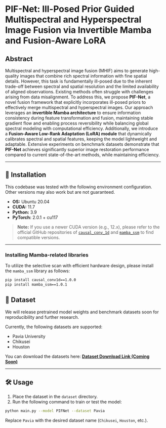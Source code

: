 # PIF-Net: Ill-Posed Prior Guided Multispectral and Hyperspectral Image Fusion via Invertible Mamba and Fusion-Aware LoRA
## Abstract  
Multispectral and hyperspectral image fusion (MHIF) aims to generate high-quality images that combine rich spectral information with fine spatial details. However, this task is fundamentally ill-posed due to the inherent trade-off between spectral and spatial resolution and the limited availability of aligned observations. Existing methods often struggle with challenges arising from data misalignment.
To address this, we propose **PIF-Net**, a novel fusion framework that explicitly incorporates ill-posed priors to effectively merge multispectral and hyperspectral images. Our approach leverages an **invertible Mamba architecture** to ensure information consistency during feature transformation and fusion, maintaining stable gradient flow and enabling process reversibility while balancing global spectral modeling with computational efficiency. Additionally, we introduce a **Fusion-Aware Low-Rank Adaptation (LoRA) module** that dynamically calibrates spectral and spatial features, keeping the model lightweight and adaptable.
Extensive experiments on benchmark datasets demonstrate that **PIF-Net** achieves significantly superior image restoration performance compared to current state-of-the-art methods, while maintaining efficiency.

---

## 🔧 Installation

This codebase was tested with the following environment configuration. Other versions may also work but are not guaranteed.

- **OS:** Ubuntu 20.04  
- **CUDA:** 11.7  
- **Python:** 3.9  
- **PyTorch:** 2.0.1 + cu117  

> **Note:** If you use a newer CUDA version (e.g., 12.x), please refer to the official GitHub repositories of [`causal_conv_1d`](https://github.com/...) and [`mamba_ssm`](https://github.com/...) to find compatible versions.

---

### Installing Mamba-related libraries

To utilize the selective scan with efficient hardware design, please install the `mamba_ssm` library as follows:

```bash
pip install causal_conv1d==1.0.0
pip install mamba_ssm==1.0.1
```
## 📂 Dataset

We will release pretrained model weights and benchmark datasets soon for reproducibility and further research.

Currently, the following datasets are supported:

- Pavia University  
- Chikusei  
- Houston  

You can download the datasets here: [**Dataset Download Link (Coming Soon)**]()

---

## 🛠️ Usage

1. Place the dataset in the `dataset` directory.  
2. Run the following command to train or test the model:

```bash
python main.py --model PIFNet --dataset Pavia
```
Replace `Pavia` with the desired dataset name (`Chikusei`, `Houston`, etc.).

